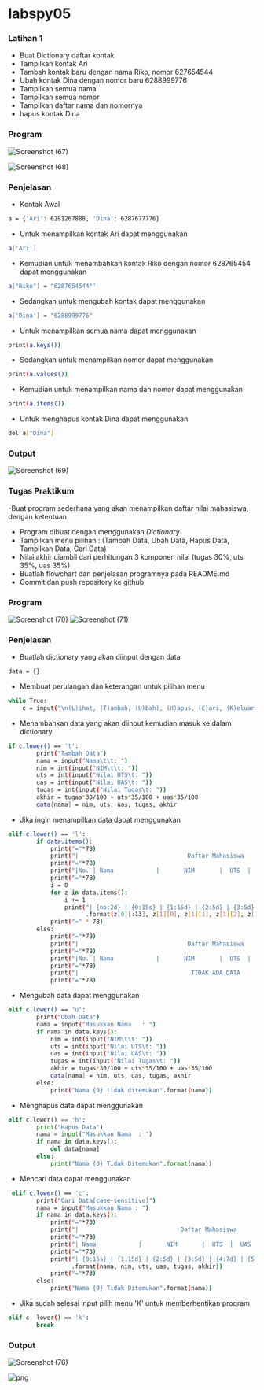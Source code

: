 # labspy05

### Latihan 1
  - Buat Dictionary daftar kontak
  - Tampilkan kontak Ari
  - Tambah kontak baru dengan nama Riko, nomor 627654544
  - Ubah kontak Dina dengan nomor baru 6288999776
  - Tampilkan semua nama
  - Tampilkan semua nomor
  - Tampilkan daftar nama dan nomornya
  - hapus kontak Dina
 
  ### Program
   ![Screenshot (67)](https://user-images.githubusercontent.com/92736847/144781179-82e4cf6f-a119-4b12-9c70-fbed072cd48d.png)
    
   ![Screenshot (68)](https://user-images.githubusercontent.com/92736847/144781193-6c091d97-db7e-47a3-9481-1ca2a59a5633.png)
   
### Penjelasan
- Kontak Awal
```bash
a = {'Ari': 6281267888, 'Dina': 6287677776}
```

- Untuk menampilkan kontak Ari dapat menggunakan 
```bash
a['Ari']
```

- Kemudian untuk menambahkan kontak Riko dengan nomor 628765454 dapat menggunakan
```bash
a["Riko"] = "6287654544"'
```

- Sedangkan untuk mengubah kontak dapat menggunakan 
```bash
a['Dina'] = "6288999776"
```

- Untuk menampilkan semua nama dapat menggunakan 
```bash
print(a.keys())
```

- Sedangkan untuk menampilkan nomor dapat menggunakan 
```bash
print(a.values())
```

- Kemudian untuk menampilkan nama dan nomor dapat menggunakan 
```bash
print(a.items())
```


- Untuk menghapus kontak Dina dapat menggunakan 
```bash
del a["Dina"]
```

### Output
![Screenshot (69)](https://user-images.githubusercontent.com/92736847/144781599-9e6d4abe-9c18-4569-b3aa-583b134b4a46.png)

### Tugas Praktikum
-Buat program sederhana yang akan menampilkan daftar nilai mahasiswa, dengan ketentuan
- Program dibuat dengan menggunakan *Dictionary*
- Tampilkan menu pilihan : (Tambah Data, Ubah Data, Hapus Data, Tampilkan Data, Cari Data)
- Nilai akhir diambil dari perhitungan 3 komponen nilai (tugas 30%, uts 35%, uas 35%)
- Buatlah flowchart dan penjelasan programnya pada README.md
- Commit dan push repository ke github

### Program
![Screenshot (70)](https://user-images.githubusercontent.com/92736847/144782064-82d89d65-5a95-4558-9714-0e8ebe7bc659.png)
![Screenshot (71)](https://user-images.githubusercontent.com/92736847/144782077-30646ffb-a565-4a0a-ab74-4698f7fb4bbf.png)


### Penjelasan
- Buatlah dictionary yang akan diinput dengan data
```bash
data = {}
```

- Membuat perulangan dan keterangan untuk pilihan menu
```bash
while True:
    c = input("\n(L)ihat, (T)ambah, (U)bah), (H)apus, (C)ari, (K)eluar: ")
```

- Menambahkan data yang akan diinput kemudian masuk ke dalam dictionary
```bash
if c.lower() == 't':
        print("Tambah Data")
        nama = input("Nama\t\t: ")
        nim = int(input("NIM\t\t: "))
        uts = int(input("Nilai UTS\t: "))
        uas = int(input("Nilai UAS\t: "))
        tugas = int(input("Nilai Tugas\t: "))
        akhir = tugas*30/100 + uts*35/100 + uas*35/100
        data[nama] = nim, uts, uas, tugas, akhir
```

- Jika ingin menampilkan data dapat menggunakan
```bash
elif c.lower() == 'l':
        if data.items():
            print("="*78)
            print("|                               Daftar Mahasiswa                             |")
            print("="*78)
            print("|No. | Nama            |       NIM       |  UTS  |  UAS  |  Tugas  |  Akhir  |")
            print("="*78)
            i = 0
            for z in data.items():
                i += 1
                print("| {no:2d} | {0:15s} | {1:15d} | {2:5d} | {3:5d} | {4:7d} | {5:7.2f} |"
                      .format(z[0][:13], z[1][0], z[1][1], z[1][2], z[1][3], z[1][4], no=i))
            print("=" * 78)
        else:
            print("="*78)
            print("|                               Daftar Mahasiswa                             |")
            print("="*78)
            print("|No. | Nama            |       NIM       |  UTS  |  UAS  |  Tugas  |  Akhir  |")
            print("="*78)
            print("|                                TIDAK ADA DATA                              |")
            print("="*78)
```

- Mengubah data dapat menggunakan 
```bash
elif c.lower() == 'u':
        print("Ubah Data")
        nama = input("Masukkan Nama   : ")
        if nama in data.keys():
            nim = int(input("NIM\t\t: "))
            uts = int(input("Nilai UTS\t: "))
            uas = int(input("Nilai UAS\t: "))
            tugas = int(input("Nilai Tugas\t: "))
            akhir = tugas*30/100 + uts*35/100 + uas*35/100
            data[nama] = nim, uts, uas, tugas, akhir
        else:
            print("Nama {0} tidak ditemukan".format(nama))
```

- Menghapus data dapat menggunakan
```py
elif c.lower() == 'h':
        print("Hapus Data")
        nama = input("Masukkan Nama  : ")
        if nama in data.keys():
            del data[nama]
        else:
            print("Nama {0} Tidak Ditemukan".format(nama))
```

- Mencari data dapat menggunakan
```bash
 elif c.lower() == 'c':
        print("Cari Data[case-sensitive]")
        nama = input("Masukkan Nama : ")
        if nama in data.keys():
            print("="*73)
            print("|                             Daftar Mahasiswa                          |")
            print("="*73)
            print("| Nama            |       NIM       |  UTS  |  UAS  |  Tugas  |  Akhir  |")
            print("="*73)
            print("| {0:15s} | {1:15d} | {2:5d} | {3:5d} | {4:7d} | {5:7.2f} |"
                  .format(nama, nim, uts, uas, tugas, akhir))
            print("="*73)
        else:
            print("Nama {0} Tidak Ditemukan".format(nama))
```

- Jika sudah selesai input pilih menu 'K' untuk memberhentikan program
```bash
elif c. lower() == 'k':
        break
```
### Output
 ![Screenshot (76)](https://user-images.githubusercontent.com/92736847/145681118-bafba724-4383-4e92-94a4-d6e3c151f949.png)
 
 ![png](https://user-images.githubusercontent.com/92736847/145681584-e88362c5-bd81-4442-a631-0a9ae2fb53a3.png)






